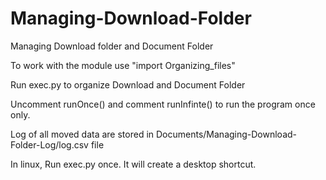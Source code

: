 # Managing-Download-Folder
Managing Download folder and Document Folder

To work with the module use "import Organizing_files"

Run exec.py to organize Download and Document Folder

Uncomment runOnce() and comment runInfinte() to run the program once only.

Log of all moved data are stored in Documents/Managing-Download-Folder-Log/log.csv file

In linux, Run exec.py once. It will create a desktop shortcut.

